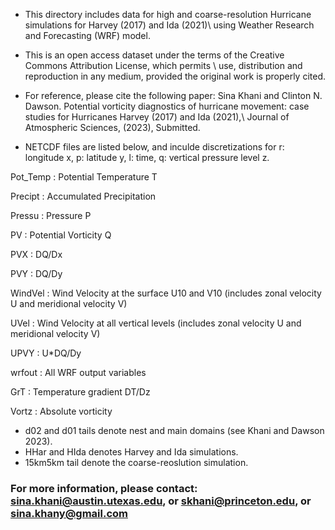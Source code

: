 - This directory includes data for high and coarse-resolution Hurricane simulations for Harvey (2017) and Ida (2021)\\
  using Weather Research and Forecasting (WRF) model.

- This is an open access dataset under the terms of the Creative Commons Attribution License, which permits \\
  use, distribution and reproduction in any medium, provided the original work is properly cited.

- For reference, please cite the following paper:
  Sina Khani and Clinton N. Dawson. Potential vorticity diagnostics of hurricane movement: case studies for Hurricanes Harvey (2017) and Ida (2021),\\
  Journal of Atmospheric Sciences, (2023), Submitted.

- NETCDF files are listed below, and inculde discretizations for r: longitude x, p: latitude y, l: time, q: vertical pressure level z.

Pot_Temp : Potential Temperature T

Precipt  : Accumulated Precipitation    

Pressu   : Pressure P

PV       : Potential Vorticity Q

PVX      : DQ/Dx 

PVY      : DQ/Dy

WindVel  : Wind Velocity at the surface U10 and V10 (includes zonal velocity U and meridional velocity V)

UVel     : Wind Velocity at all vertical levels     (includes zonal velocity U and meridional velocity V)

UPVY     : U*DQ/Dy             

wrfout   : All WRF output variables

GrT      : Temperature gradient DT/Dz  

Vortz    : Absolute vorticity 

- d02 and d01 tails denote nest and main domains (see Khani and Dawson 2023). 
- HHar and HIda denotes Harvey and Ida simulations.
- 15km5km tail denote the coarse-reoslution simulation.  

### For more information, please contact: sina.khani@austin.utexas.edu, or skhani@princeton.edu, or sina.khany@gmail.com
